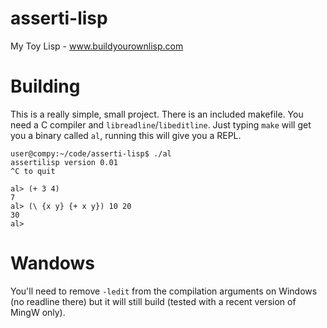 # asserti-lisp
My Toy Lisp - www.buildyourownlisp.com

# Building
This is a really simple, small project. There is an included makefile. You need a C 
compiler and `libreadline`/`libeditline`. Just typing `make` will get you a binary 
called `al`, running this will give you a REPL.

    user@compy:~/code/asserti-lisp$ ./al
    assertilisp version 0.01
    ^C to quit

    al> (+ 3 4)
    7
    al> (\ {x y} {+ x y}) 10 20
    30
    al>

# Wandows
You'll need to remove `-ledit` from the compilation arguments on Windows (no readline 
there) but it will still build (tested with a recent version of MingW only).
